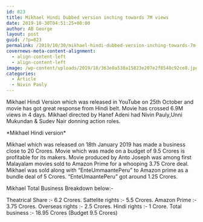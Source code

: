 ```yaml
---
id: 823
title: Mikhael Hindi Dubbed version inching towards 7M views
date: 2019-10-30T04:51:25+00:00
author: AB George
layout: post
guid: /?p=823
permalink: /2019/10/30/mikhael-hindi-dubbed-version-inching-towards-7m-views/
covernews-meta-content-alignment:
  - align-content-left
  - align-content-left
image: /wp-content/uploads/2019/10/363e0a538a15823e207e2f8548c92ce8.jpg
categories:
  - Article
  - Nivin Pauly
---
```

Mikhael Hindi Version which was released in YouTube on 25th October and movie has got great response from Hindi belt. Movie has crossed 6.9M views in 4 days. Mikhael directed by Hanef Adeni had Nivin Pauly,Unni Mukundan & Sudev Nair donning action roles. 

<div class="wp-block-embed__wrapper">
</div>*Mikhael Hindi version* 

Mikhael which was released on 18th January 2019 has made a business close to 20 Crores. Movie which was made on a budget of 9.5 Crores is profitable for its makers. Movie produced by Anto Joseph was among first Malayalam movies sold to Amazon Prime for a whooping 3.75 Crore deal. Mikhael was sold along with &#8220;EnteUmmaantePeru&#8221; to Amazon prime as a bundle deal of 5 Crores. &#8220;EnteUmaantePeru&#8221; got around 1.25 Crores.

Mikhael Total Business Breakdown below:-

Theatrical Share :- 6.2 Crores. Sattelite rights :- 5.5 Crores. Amazon Prime :- 3.75 Crores. Overseas rights :- 2.5 Crores. Hindi rights :- 1 Crore. Total business :- 18.95 Crores (Budget 9.5 Crores)